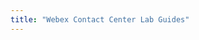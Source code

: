 ```yaml
---
title: "Webex Contact Center Lab Guides"
---
```


<script>

window.onload=function(){window.location.replace="https://webexcc.github.io/"}

</script>